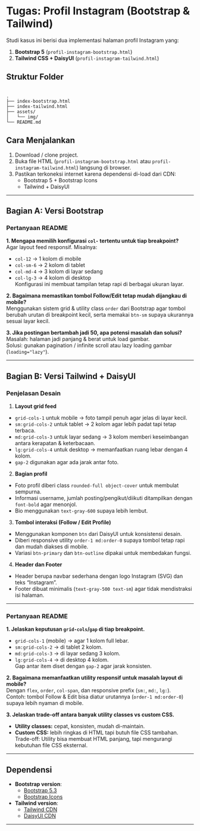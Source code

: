 # Tugas: Profil Instagram (Bootstrap & Tailwind)

Studi kasus ini berisi dua implementasi halaman profil Instagram yang:
1. **Bootstrap 5** (`profil-instagram-bootstrap.html`)
2. **Tailwind CSS + DaisyUI** (`profil-instagram-tailwind.html`)

## Struktur Folder
```

.
├── index-bootstrap.html     
├── index-tailwind.html      
├── assets/
│   └── img/                 
└── README.md               

```

## Cara Menjalankan
1. Download / clone project.
2. Buka file HTML (`profil-instagram-bootstrap.html` atau `profil-instagram-tailwind.html`) langsung di browser.
3. Pastikan terkoneksi internet karena dependensi di-load dari CDN:
   - Bootstrap 5 + Bootstrap Icons
   - Tailwind + DaisyUI

---

## Bagian A: Versi Bootstrap

### Pertanyaan README
**1. Mengapa memilih konfigurasi `col-` tertentu untuk tiap breakpoint?**  
Agar layout feed responsif. Misalnya:
- `col-12` → 1 kolom di mobile
- `col-sm-6` → 2 kolom di tablet
- `col-md-4` → 3 kolom di layar sedang
- `col-lg-3` → 4 kolom di desktop  
Konfigurasi ini membuat tampilan tetap rapi di berbagai ukuran layar.

**2. Bagaimana memastikan tombol Follow/Edit tetap mudah dijangkau di mobile?**  
Menggunakan sistem grid & utility class `order` dari Bootstrap agar tombol berubah urutan di breakpoint kecil, serta memakai `btn-sm` supaya ukurannya sesuai layar kecil.

**3. Jika postingan bertambah jadi 50, apa potensi masalah dan solusi?**  
Masalah: halaman jadi panjang & berat untuk load gambar.  
Solusi: gunakan pagination / infinite scroll atau lazy loading gambar (`loading="lazy"`).

---

## Bagian B: Versi Tailwind + DaisyUI

### Penjelasan Desain 
1. **Layout grid feed** 
- `grid-cols-1` untuk mobile → foto tampil penuh agar jelas di layar kecil. 
- `sm:grid-cols-2` untuk tablet → 2 kolom agar lebih padat tapi tetap terbaca. 
- `md:grid-cols-3` untuk layar sedang → 3 kolom memberi keseimbangan antara kerapatan & keterbacaan. 
- `lg:grid-cols-4` untuk desktop → memanfaatkan ruang lebar dengan 4 kolom. 
- `gap-2` digunakan agar ada jarak antar foto. 

2. **Bagian profil** 
- Foto profil diberi class `rounded-full object-cover` untuk membulat sempurna. 
- Informasi username, jumlah posting/pengikut/diikuti ditampilkan dengan `font-bold` agar menonjol. 
- Bio menggunakan `text-gray-600` supaya lebih lembut. 

3. **Tombol interaksi (Follow / Edit Profile)** 
- Menggunakan komponen `btn` dari DaisyUI untuk konsistensi desain. 
- Diberi responsive utility `order-1 md:order-0` supaya tombol tetap rapi dan mudah diakses di mobile. 
- Variasi `btn-primary` dan `btn-outline` dipakai untuk membedakan fungsi. 

4. **Header dan Footer** 
- Header berupa navbar sederhana dengan logo Instagram (SVG) dan teks “Instagram”. 
- Footer dibuat minimalis (`text-gray-500 text-sm`) agar tidak mendistraksi isi halaman. 

---

### Pertanyaan README
**1. Jelaskan keputusan `grid-cols`/`gap` di tiap breakpoint.**  
- `grid-cols-1` (mobile) → agar 1 kolom full lebar.  
- `sm:grid-cols-2` → di tablet 2 kolom.  
- `md:grid-cols-3` → di layar sedang 3 kolom.  
- `lg:grid-cols-4` → di desktop 4 kolom.  
Gap antar item diset dengan `gap-2` agar jarak konsisten.

**2. Bagaimana memanfaatkan utility responsif untuk masalah layout di mobile?**  
Dengan `flex`, `order`, `col-span`, dan responsive prefix (`sm:`, `md:`, `lg:`).  
Contoh: tombol Follow & Edit bisa diatur urutannya (`order-1 md:order-0`) supaya lebih nyaman di mobile.

**3. Jelaskan trade-off antara banyak utility classes vs custom CSS.**  
- **Utility classes:** cepat, konsisten, mudah di-maintain.  
- **Custom CSS:** lebih ringkas di HTML tapi butuh file CSS tambahan.  
Trade-off: Utility bisa membuat HTML panjang, tapi mengurangi kebutuhan file CSS eksternal.

---

## Dependensi
- **Bootstrap version**:
  - [Bootstrap 5.3](https://getbootstrap.com/)
  - [Bootstrap Icons](https://icons.getbootstrap.com/)
- **Tailwind version**:
  - [Tailwind CDN](https://tailwindcss.com/docs/installation/play-cdn)
  - [DaisyUI CDN](https://daisyui.com/)

---